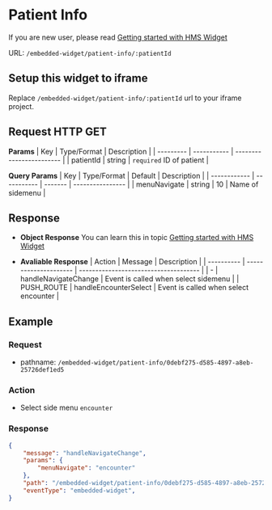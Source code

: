 # Patient Info

If you are new user, please read [Getting started with HMS Widget](/embedded-widget?widget=get-started)

URL: `/embedded-widget/patient-info/:patientId`

## Setup this widget to iframe
Replace `/embedded-widget/patient-info/:patientId` url to your iframe project.

## Request HTTP GET
**Params**
| Key       | Type/Format | Description              |
| --------- | ----------- | ------------------------ |
| patientId | string      | `required` ID of patient |

**Query Params**
| Key          | Type/Format | Default | Description      |
| ------------ | ----------- | ------- | ---------------- |
| menuNavigate | string      | 10      | Name of sidemenu |

## Response
- **Object Response**
    You can learn this in topic [Getting started with HMS Widget](/embedded-widget?widget=get-started)

- **Avaliable Response**
   | Action     | Message               | Description                           |
   | ---------- | --------------------- | ------------------------------------- |
   | -          | handleNavigateChange  | Event is called when select sidemenu  |
   | PUSH_ROUTE | handleEncounterSelect | Event is called when select encounter |
## Example

### Request
 - pathname: `/embedded-widget/patient-info/0debf275-d585-4897-a8eb-25726def1ed5` 

### Action
 - Select side menu `encounter`

### Response
```json
{
    "message": "handleNavigateChange",
    "params": {
        "menuNavigate": "encounter"
    },
    "path": "/embedded-widget/patient-info/0debf275-d585-4897-a8eb-25726def1ed5?menuNavigate=encounter",
    "eventType": "embedded-widget",
}
```
